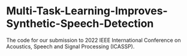 # Multi-Task-Learning-Improves-Synthetic-Speech-Detection
The code for our submission to 2022 IEEE International Conference on Acoustics, Speech and Signal Processing (ICASSP).
